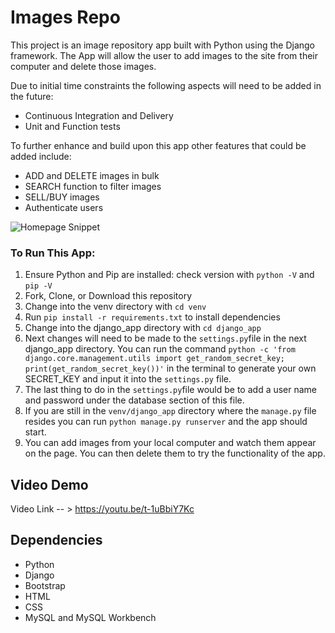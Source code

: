 # Images Repo

This project is an image repository app built with Python using the Django framework. The App will allow the user to add images to the site from their computer and delete those images.

Due to initial time constraints the following aspects will need to be added in the future:
* Continuous Integration and Delivery
* Unit and Function tests

To further enhance and build upon this app other features that could be added include:
- ADD and DELETE images in bulk
- SEARCH function to filter images
- SELL/BUY images
- Authenticate users

![Homepage Snippet](https://i.imgur.com/B56IYOx.png)

### To Run This App:
1. Ensure Python and Pip are installed: check version with ```python -V``` and ```pip -V```
2. Fork, Clone, or Download this repository
3. Change into the venv directory with ```cd venv```
4. Run ```pip install -r requirements.txt``` to install dependencies
5. Change into the django_app directory with ```cd django_app```
6. Next changes will need to be made to the ```settings.py```file in the next django_app directory. You can run the command ```python -c 'from django.core.management.utils import get_random_secret_key; print(get_random_secret_key())'``` in the terminal to generate your own SECRET_KEY and input it into the ```settings.py``` file.
7. The last thing to do in the ```settings.py```file would be to add a user name and password under the database section of this file.
8. If you are still in the ```venv/django_app``` directory where the ```manage.py``` file resides you can run ```python manage.py runserver``` and the app should start.
9. You can add images from your local computer and watch them appear on the page. You can then delete them to try the functionality of the app.

## Video Demo
Video Link -- > https://youtu.be/t-1uBbiY7Kc

## Dependencies
- Python
- Django
- Bootstrap
- HTML
- CSS
- MySQL and MySQL Workbench